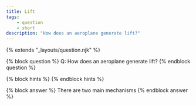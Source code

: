 ```yaml
---
title: Lift
tags: 
    - question
    - short
description: "How does an aeroplane generate lift?"
---
```

{% extends "_layouts/question.njk" %}

{% block question %}
Q: How does an aeroplane generate lift?
{% endblock question %}

{% block hints %}
{% endblock hints %}

{% block answer %}
There are two main mechanisms
{% endblock answer %}